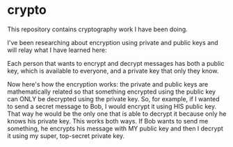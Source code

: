 # crypto

This repository contains cryptography work I have been doing.

I've been researching about encryption using private and public keys and will relay
what I have learned here:

Each person that wants to encrypt and decrypt messages has both a public key,
which is available to everyone, and a private key that only they know. 

Now here's how the encryption works: the private and public keys are mathematically related so that something encrypted using the public key can ONLY be decrypted using the private key. So, for example, if I wanted to send a secret message to Bob, I would encrypt it using HIS public key. That way he would be the only one that is able to decrypt it because only he knows his private key.
This works both ways. If Bob wants to send me something, he encrypts his message with MY public key and then I decrypt it using my super, top-secret private key. 



